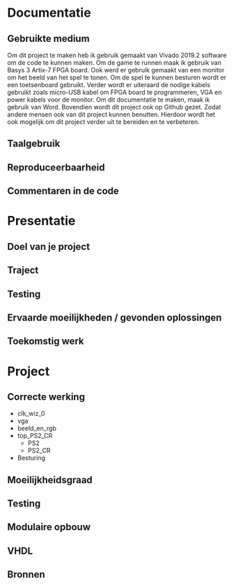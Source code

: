 # Documentatie

## Gebruikte medium

Om dit project te maken heb ik gebruik gemaakt van Vivado 2019.2 software om de code te kunnen maken. Om de game te runnen maak ik gebruik van Basys 3 Artix-7 FPGA board. Ook werd er gebruik gemaakt van een monitor om het beeld van het spel te tonen. Om de spel te kunnen besturen wordt er een toetsenboard gebruikt. Verder wordt er uiteraard de nodige kabels gebruikt zoals micro-USB kabel om FPGA board te programmeren, VGA en power kabels voor de monitor.
Om dit documentatie te maken, maak ik gebruik van Word. Bovendien wordt dit project ook op Github gezet. Zodat andere mensen ook van dit project kunnen benutten. Hierdoor wordt het ook mogelijk om dit project verder uit te bereiden en te verbeteren. 


## Taalgebruik

## Reproduceerbaarheid

## Commentaren in de code

# Presentatie

## Doel van je project

## Traject

## Testing

## Ervaarde moeilijkheden / gevonden oplossingen

## Toekomstig werk

# Project

## Correcte werking
* clk_wiz_0
* vga
* beeld_en_rgb
* top_PS2_CR
  * PS2
  * PS2_CR
* Besturing

## Moeilijkheidsgraad

## Testing

## Modulaire opbouw

## VHDL

## Bronnen
